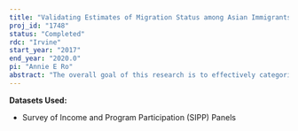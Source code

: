 ```yaml
---
title: "Validating Estimates of Migration Status among Asian Immigrants in Representative Data Sources"
proj_id: "1748"
status: "Completed"
rdc: "Irvine"
start_year: "2017"
end_year: "2020.0"
pi: "Annie E Ro"
abstract: "The overall goal of this research is to effectively categorize and describe the Asian immigration population by migration status in the Survey of Income and Program Participation (SIPP), to compare across their demographic characteristics, economic status, and employment patterns. No study to date has exclusively studied and described the detailed migration status of Asian immigrants in representative data sources. First, this project will compare imputation methods in the restricted-use SIPP dataset to identify an optimal approach to estimate migration status (legal permanent residents, legal non-immigrants, and remaining other non-LPRs within non-citizens). Second, this project will describe the demographic, economic, and health insurance characteristics of the Asian immigration population by migration status, both nationally and in California. "
---
```


**Datasets Used:**

  - Survey of Income and Program Participation (SIPP) Panels 

